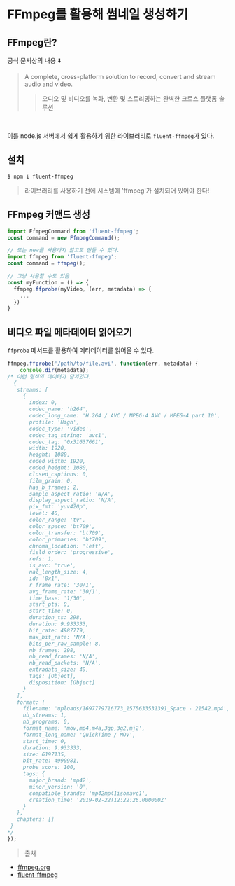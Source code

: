 # FFmpeg를 활용해 썸네일 생성하기

## FFmpeg란?

공식 문서상의 내용 ⬇️

> A complete, cross-platform solution to record, convert and stream audio and video.
>> 오디오 및 비디오를 녹화, 변환 및 스트리밍하는 완벽한 크로스 플랫폼 솔루션

<br />

이를 node.js 서버에서 쉽게 활용하기 위한 라이브러리로 `fluent-ffmpeg`가 있다.

> 

## 설치

`$ npm i fluent-ffmpeg`

> 라이브러리를 사용하기 전에 시스템에 'ffmpeg'가 설치되어 있어야 한다!

## FFmpeg 커맨드 생성

```ts
import FfmpegCommand from 'fluent-ffmpeg';
const command = new FfmpegCommand();

// 또는 new를 사용하지 않고도 만들 수 있다.
import ffmpeg from 'fluent-ffmpeg';
const command = ffmpeg();

// 그냥 사용할 수도 있음
const myFunction = () => {
  ffmpeg.ffprobe(myVideo, (err, metadata) => {
    ...
  })
}
```

## 비디오 파일 메타데이터 읽어오기

`ffprobe` 메서드를 활용하여 메타데이터를 읽어올 수 있다.

```ts
ffmpeg.ffprobe('/path/to/file.avi', function(err, metadata) {
    console.dir(metadata);
/* 이런 형식의 데이터가 담겨있다.
  {
   streams: [
     {
       index: 0,
       codec_name: 'h264',
       codec_long_name: 'H.264 / AVC / MPEG-4 AVC / MPEG-4 part 10',
       profile: 'High',
       codec_type: 'video',
       codec_tag_string: 'avc1',
       codec_tag: '0x31637661',
       width: 1920,
       height: 1080,
       coded_width: 1920,
       coded_height: 1080,
       closed_captions: 0,
       film_grain: 0,
       has_b_frames: 2,
       sample_aspect_ratio: 'N/A',
       display_aspect_ratio: 'N/A',
       pix_fmt: 'yuv420p',
       level: 40,
       color_range: 'tv',
       color_space: 'bt709',
       color_transfer: 'bt709',
       color_primaries: 'bt709',
       chroma_location: 'left',
       field_order: 'progressive',
       refs: 1,
       is_avc: 'true',
       nal_length_size: 4,
       id: '0x1',
       r_frame_rate: '30/1',
       avg_frame_rate: '30/1',
       time_base: '1/30',
       start_pts: 0,
       start_time: 0,
       duration_ts: 298,
       duration: 9.933333,
       bit_rate: 4987779,
       max_bit_rate: 'N/A',
       bits_per_raw_sample: 8,
       nb_frames: 298,
       nb_read_frames: 'N/A',
       nb_read_packets: 'N/A',
       extradata_size: 49,
       tags: [Object],
       disposition: [Object]
     }
   ],
   format: {
     filename: 'uploads/1697779716773_1575633531391_Space - 21542.mp4',
     nb_streams: 1,
     nb_programs: 0,
     format_name: 'mov,mp4,m4a,3gp,3g2,mj2',
     format_long_name: 'QuickTime / MOV',
     start_time: 0,
     duration: 9.933333,
     size: 6197135,
     bit_rate: 4990981,
     probe_score: 100,
     tags: {
       major_brand: 'mp42',
       minor_version: '0',
       compatible_brands: 'mp42mp41isomavc1',
       creation_time: '2019-02-22T12:22:26.000000Z'
     }
   },
   chapters: []
 }
*/
});
```

> 출처

- [ffmpeg.org](https://www.ffmpeg.org/)
- [fluent-ffmpeg](https://www.npmjs.com/package/fluent-ffmpeg)